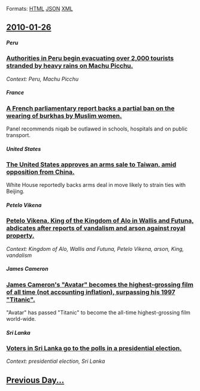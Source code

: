 
Formats: [HTML](2010/01/26/index.html)  [JSON](2010/01/26/index.json)  [XML](2010/01/26/index.xml)  

## [2010-01-26](/news/2010/01/26/index.md)

##### Peru
### [Authorities in Peru begin evacuating over 2,000 tourists stranded by heavy rains on Machu Picchu. ](/news/2010/01/26/authorities-in-peru-begin-evacuating-over-2-000-tourists-stranded-by-heavy-rains-on-machu-picchu.md)
_Context: Peru, Machu Picchu_

##### France
### [A French parliamentary report backs a partial ban on the wearing of burkhas by Muslim women. ](/news/2010/01/26/a-french-parliamentary-report-backs-a-partial-ban-on-the-wearing-of-burkhas-by-muslim-women.md)
Panel recommends niqab be outlawed in schools, hospitals and on public transport.

##### United States
### [The United States approves an arms sale to Taiwan, amid opposition from China. ](/news/2010/01/26/the-united-states-approves-an-arms-sale-to-taiwan-amid-opposition-from-china.md)
White House reportedly backs arms deal in move likely to strain ties with Beijing.

##### Petelo Vikena
### [Petelo Vikena, King of the Kingdom of Alo in Wallis and Futuna, abdicates after reports of vandalism and arson against royal property. ](/news/2010/01/26/petelo-vikena-king-of-the-kingdom-of-alo-in-wallis-and-futuna-abdicates-after-reports-of-vandalism-and-arson-against-royal-property.md)
_Context: Kingdom of Alo, Wallis and Futuna, Petelo Vikena, arson, King, vandalism_

##### James Cameron
### [James Cameron's "Avatar" becomes the highest-grossing film of all time (not accounting inflation), surpassing his 1997 "Titanic". ](/news/2010/01/26/james-cameron-s-avatar-becomes-the-highest-grossing-film-of-all-time-not-accounting-inflation-surpassing-his-1997-titanic.md)
&quot;Avatar&quot; has passed &quot;Titanic&quot; to become the all-time highest-grossing film world-wide.

##### Sri Lanka
### [Voters in Sri Lanka go to the polls in a presidential election. ](/news/2010/01/26/voters-in-sri-lanka-go-to-the-polls-in-a-presidential-election.md)
_Context: presidential election, Sri Lanka_

## [Previous Day...](/news/2010/01/25/index.md)

